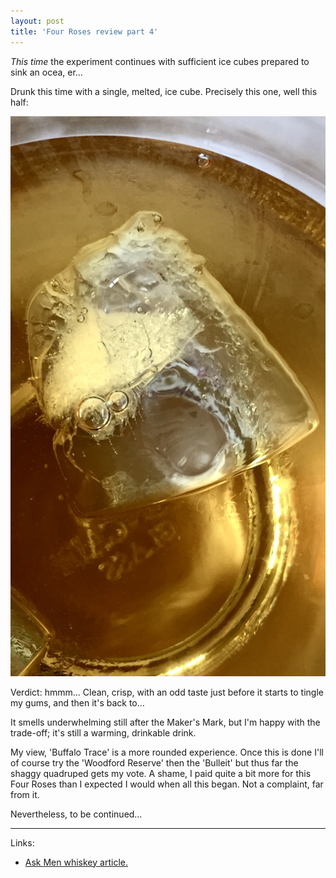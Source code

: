```yaml
---
layout: post
title: 'Four Roses review part 4'
---
```


*This time* the experiment continues with sufficient ice cubes prepared to sink an ocea, er…

Drunk this time with a single, melted, ice cube.  Precisely this one, well this half:

[![an ice cube floating in Four Roses whiskey](/images/icecube.png)](/images/icecube.png)

Verdict: hmmm…  Clean, crisp, with an odd taste just before it starts to tingle my gums, and then it's back to…

It smells underwhelming still after the Maker's Mark, but I'm happy with the trade-off; it's still a warming, drinkable drink.

My view, 'Buffalo Trace' is a more rounded experience.  Once this is done I'll of course try the 'Woodford Reserve' then the 'Bulleit' but thus far the shaggy quadruped gets my vote.  A shame, I paid quite a bit more for this Four Roses than I expected I would when all this began.  Not a complaint, far from it.

Nevertheless, to be continued…

---

Links:

* [Ask Men whiskey article.](http://uk.askmen.com/fine_living/wine_dine_archive_300/384_bourbon-cheat-sheet.html)
